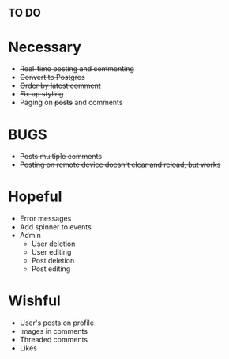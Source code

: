 TO DO
-----

Necessary
=========
- ~~Real-time posting and commenting~~
- ~~Convert to Postgres~~
- ~~Order by latest comment~~
- ~~Fix up styling~~
- Paging on ~~posts~~ and comments

BUGS
====
- ~~Posts multiple comments~~
- ~~Posting on remote device doesn't clear and reload, but works~~


Hopeful
=======
- Error messages
- Add spinner to events
- Admin
	- User deletion
	- User editing
	- Post deletion
	- Post editing

Wishful
=======
- User's posts on profile
- Images in comments
- Threaded comments
- Likes
